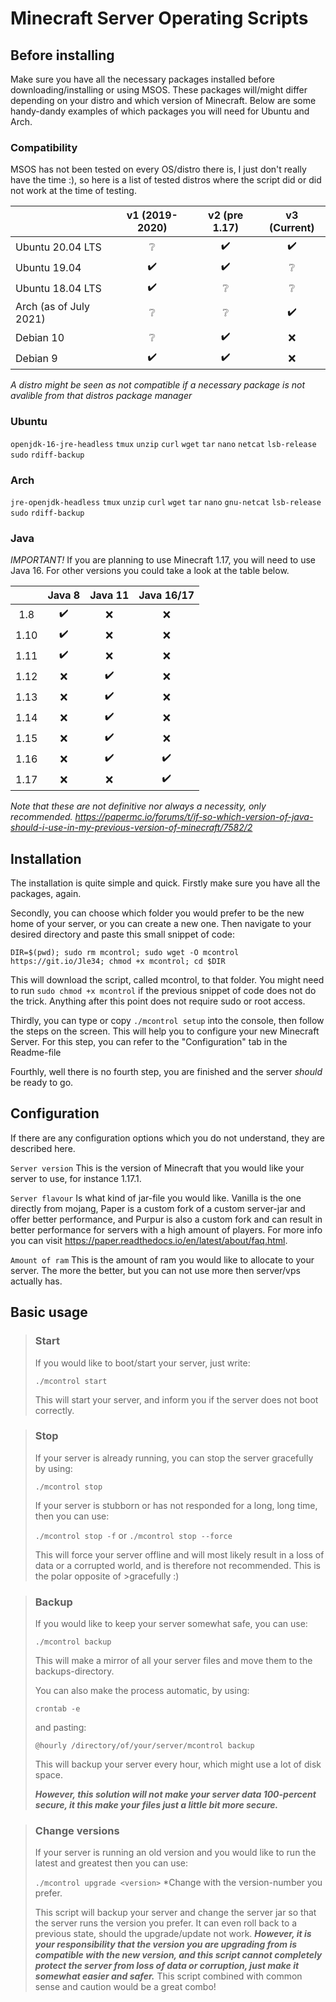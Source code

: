 # Minecraft Server Operating Scripts

## Before installing

Make sure you have all the necessary packages installed before downloading/installing or using MSOS. These packages will/might differ depending on your distro and which version of Minecraft. Below are some handy-dandy examples of which packages you will need for Ubuntu and Arch.

### Compatibility
MSOS has not been tested on every OS/distro there is, I just don't really have the time :), so here is a list of tested distros where the script did or did not work at the time of testing.

|                        	| v1 (2019-2020) 	| v2 (pre 1.17) 	| v3 (Current) 	|
|------------------------	|:----------------:	|:-----------:	|:--------------:	|
| Ubuntu 20.04 LTS       	|        ❔       	|     ✔️     	|       ✔️      	|
| Ubuntu 19.04           	|        ✔️       	|     ✔️     	|       ❔      	|
| Ubuntu 18.04 LTS       	|        ✔️       	|     ❔     	|       ❔      	|
| Arch (as of July 2021) 	|        ❔       	|     ❔     	|       ✔️      	|
| Debian 10              	|        ❔       	|     ✔️     	|       ❌      	|
| Debian 9               	|        ✔️       	|     ✔️     	|       ❌      	|

*A distro might be seen as not compatible if a necessary package is not avalible from that distros package manager*

### Ubuntu

`openjdk-16-jre-headless`
`tmux`
`unzip`
`curl`
`wget`
`tar`
`nano`
`netcat`
`lsb-release`
`sudo`
`rdiff-backup`

### Arch

`jre-openjdk-headless`
`tmux`
`unzip`
`curl`
`wget`
`tar`
`nano`
`gnu-netcat`
`lsb-release`
`sudo`
`rdiff-backup`

### Java

*IMPORTANT!* If you are planning to use Minecraft 1.17, you will need to use Java 16. For other versions you could take a look at the table below.

|      | Java 8 | Java 11 | Java 16/17 |
|:------:|:--------:|:---------:|:------------:|
| 1.8  |    ✔️   |    ❌    |      ❌     |
| 1.10 |    ✔️   |    ❌    |      ❌     |
| 1.11 |    ✔️   |    ❌    |      ❌     |
| 1.12 |    ❌   |    ✔️    |      ❌     |
| 1.13 |    ❌   |    ✔️    |      ❌     |
| 1.14 |    ❌   |    ✔️    |      ❌     |
| 1.15 |    ❌   |    ✔️    |      ❌     |
| 1.16 |    ❌   |    ✔️    |      ✔️     |
| 1.17 |    ❌   |    ❌    |      ✔️     |

*Note that these are not definitive nor always a necessity, only recommended. https://papermc.io/forums/t/if-so-which-version-of-java-should-i-use-in-my-previous-version-of-minecraft/7582/2*

## Installation

The installation is quite simple and quick. Firstly make sure you have all the packages, again. 

Secondly, you can choose which folder you would prefer to be the new home of your server, or you can create a new one. Then navigate to your desired directory and paste this small snippet of code:

`DIR=$(pwd); sudo rm mcontrol; sudo wget -O mcontrol https://git.io/Jle34; chmod +x mcontrol; cd $DIR`

This will download the script, called mcontrol, to that folder. You might need to run `sudo chmod +x mcontrol` if the previous snippet of code does not do the trick. Anything after this point does not require sudo or root access.

Thirdly, you can type or copy `./mcontrol setup` into the console, then follow the steps on the screen. This will help you to configure your new Minecraft Server. For this step, you can refer to the "Configuration" tab in the Readme-file

Fourthly, well there is no fourth step, you are finished and the server *should* be ready to go.

## Configuration

If there are any configuration options which you do not understand, they are described here.

`Server version` This is the version of Minecraft that you would like your server to use, for instance 1.17.1.

`Server flavour` Is what kind of jar-file you would like. Vanilla is the one directly from mojang, Paper is a custom fork of a custom server-jar and offer better performance, and Purpur is also a custom fork and can result in better performance for servers with a high amount of players. For more info you can visit https://paper.readthedocs.io/en/latest/about/faq.html.

`Amount of ram` This is the amount of ram you would like to allocate to your server. The more the better, but you can not use more then server/vps actually has.

## Basic usage

>### Start
>
>If you would like to boot/start your server, just write:
>
>`./mcontrol start`
>
>This will start your server, and inform you if the server does not boot correctly.


>### Stop
>
>If your server is already running, you can stop the server gracefully by using:
>
>`./mcontrol stop`
>
>If your server is stubborn or has not responded for a long, long time, then you can use:
>
>`./mcontrol stop -f` or `./mcontrol stop --force`
>
>This will force your server offline and will most likely result in a loss of data or a corrupted world, and is therefore not recommended. This is the polar opposite of >gracefully :)

>### Backup
>
>If you would like to keep your server somewhat safe, you can use:
>
>`./mcontrol backup`
>
>This will make a mirror of all your server files and move them to the backups-directory.
>
>You can also make the process automatic, by using:
>
>`crontab -e`
>
>and pasting:
>
>`@hourly /directory/of/your/server/mcontrol backup`
>
>This will backup your server every hour, which might use a lot of disk space.
>
>***However, this solution will not make your server data 100-percent secure, it this make your files just a little bit more secure.***
>

>### Change versions
>
>If your server is running an old version and you would like to run the latest and greatest then you can use:
>
>`./mcontrol upgrade <version>` *Change <version> with the version-number you prefer.
> 
>This script will backup your server and change the server jar so that the server runs the version you prefer. It can even roll back to a previous state, should the upgrade/update not work. ***However, it is your responsibility that the version you are upgrading from is compatible with the new version, and this script cannot completely protect the server from loss of data or corruption, just make it somewhat easier and safer.*** This script combined with common sense and caution would be a great combo!
